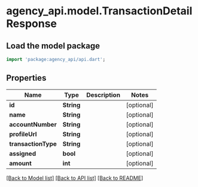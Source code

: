 # agency_api.model.TransactionDetailResponse

## Load the model package
```dart
import 'package:agency_api/api.dart';
```

## Properties
Name | Type | Description | Notes
------------ | ------------- | ------------- | -------------
**id** | **String** |  | [optional] 
**name** | **String** |  | [optional] 
**accountNumber** | **String** |  | [optional] 
**profileUrl** | **String** |  | [optional] 
**transactionType** | **String** |  | [optional] 
**assigned** | **bool** |  | [optional] 
**amount** | **int** |  | [optional] 

[[Back to Model list]](../README.md#documentation-for-models) [[Back to API list]](../README.md#documentation-for-api-endpoints) [[Back to README]](../README.md)


